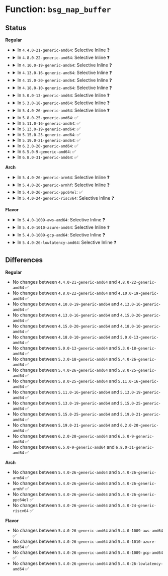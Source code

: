 # Function: <code>bsg_map_buffer</code>

## Status
<b>Regular</b>
<ul>
<li>
<details>
<summary>In <code>4.4.0-21-generic-amd64</code>: Selective Inline ❓</summary>

```c
int bsg_map_buffer(struct bsg_buffer * buf, struct request * req)
```

```json
{
  "name": "bsg_map_buffer",
  "collision_type": "Unique Static",
  "inline_type": "Selective",
  "funcs": [
    {
      "addr": 18446744071582870688,
      "name": "bsg_map_buffer",
      "external": false,
      "loc": "block/bsg-lib.c:90",
      "file": "block/bsg-lib.c",
      "inline": "not declared, inlined",
      "caller_inline": [],
      "caller_func": [
        "block/bsg-lib.c:bsg_request_fn",
        "block/bsg-lib.c:bsg_request_fn"
      ]
    }
  ],
  "symbols": [
    {
      "addr": 18446744071582870688,
      "name": "bsg_map_buffer",
      "section": ".text",
      "bind": "STB_LOCAL",
      "size": 117
    }
  ]
}
```
</details>
</li>
<li>
<details>
<summary>In <code>4.8.0-22-generic-amd64</code>: Selective Inline ❓</summary>

```c
int bsg_map_buffer(struct bsg_buffer * buf, struct request * req)
```

```json
{
  "name": "bsg_map_buffer",
  "collision_type": "Unique Static",
  "inline_type": "Selective",
  "funcs": [
    {
      "addr": 18446744071583156624,
      "name": "bsg_map_buffer",
      "external": false,
      "loc": "block/bsg-lib.c:90",
      "file": "block/bsg-lib.c",
      "inline": "not declared, inlined",
      "caller_inline": [],
      "caller_func": [
        "block/bsg-lib.c:bsg_request_fn",
        "block/bsg-lib.c:bsg_request_fn"
      ]
    }
  ],
  "symbols": [
    {
      "addr": 18446744071583156624,
      "name": "bsg_map_buffer",
      "section": ".text",
      "bind": "STB_LOCAL",
      "size": 117
    }
  ]
}
```
</details>
</li>
<li>
<details>
<summary>In <code>4.10.0-19-generic-amd64</code>: Selective Inline ❓</summary>

```c
int bsg_map_buffer(struct bsg_buffer * buf, struct request * req)
```

```json
{
  "name": "bsg_map_buffer",
  "collision_type": "Unique Static",
  "inline_type": "Selective",
  "funcs": [
    {
      "addr": 18446744071583268672,
      "name": "bsg_map_buffer",
      "external": false,
      "loc": "block/bsg-lib.c:106",
      "file": "block/bsg-lib.c",
      "inline": "not declared, inlined",
      "caller_inline": [],
      "caller_func": [
        "block/bsg-lib.c:bsg_request_fn",
        "block/bsg-lib.c:bsg_request_fn"
      ]
    }
  ],
  "symbols": [
    {
      "addr": 18446744071583268672,
      "name": "bsg_map_buffer",
      "section": ".text",
      "bind": "STB_LOCAL",
      "size": 117
    }
  ]
}
```
</details>
</li>
<li>
<details>
<summary>In <code>4.13.0-16-generic-amd64</code>: Selective Inline ❓</summary>

```c
int bsg_map_buffer(struct bsg_buffer * buf, struct request * req)
```

```json
{
  "name": "bsg_map_buffer",
  "collision_type": "Unique Static",
  "inline_type": "Selective",
  "funcs": [
    {
      "addr": 18446744071583323920,
      "name": "bsg_map_buffer",
      "external": false,
      "loc": "block/bsg-lib.c:107",
      "file": "block/bsg-lib.c",
      "inline": "not declared, inlined",
      "caller_inline": [],
      "caller_func": [
        "block/bsg-lib.c:bsg_request_fn",
        "block/bsg-lib.c:bsg_request_fn"
      ]
    }
  ],
  "symbols": [
    {
      "addr": 18446744071583323920,
      "name": "bsg_map_buffer",
      "section": ".text",
      "bind": "STB_LOCAL",
      "size": 126
    }
  ]
}
```
</details>
</li>
<li>
<details>
<summary>In <code>4.15.0-20-generic-amd64</code>: Selective Inline ❓</summary>

```c
int bsg_map_buffer(struct bsg_buffer * buf, struct request * req)
```

```json
{
  "name": "bsg_map_buffer",
  "collision_type": "Unique Static",
  "inline_type": "Selective",
  "funcs": [
    {
      "addr": 18446744071583507088,
      "name": "bsg_map_buffer",
      "external": false,
      "loc": "block/bsg-lib.c:107",
      "file": "block/bsg-lib.c",
      "inline": "not declared, inlined",
      "caller_inline": [],
      "caller_func": [
        "block/bsg-lib.c:bsg_request_fn",
        "block/bsg-lib.c:bsg_request_fn"
      ]
    }
  ],
  "symbols": [
    {
      "addr": 18446744071583507088,
      "name": "bsg_map_buffer",
      "section": ".text",
      "bind": "STB_LOCAL",
      "size": 126
    }
  ]
}
```
</details>
</li>
<li>
<details>
<summary>In <code>4.18.0-10-generic-amd64</code>: Selective Inline ❓</summary>

```c
int bsg_map_buffer(struct bsg_buffer * buf, struct request * req)
```

```json
{
  "name": "bsg_map_buffer",
  "collision_type": "Unique Static",
  "inline_type": "Selective",
  "funcs": [
    {
      "addr": 18446744071583721376,
      "name": "bsg_map_buffer",
      "external": false,
      "loc": "block/bsg-lib.c:176",
      "file": "block/bsg-lib.c",
      "inline": "not declared, inlined",
      "caller_inline": [],
      "caller_func": [
        "block/bsg-lib.c:bsg_request_fn",
        "block/bsg-lib.c:bsg_request_fn"
      ]
    }
  ],
  "symbols": [
    {
      "addr": 18446744071583721376,
      "name": "bsg_map_buffer",
      "section": ".text",
      "bind": "STB_LOCAL",
      "size": 116
    }
  ]
}
```
</details>
</li>
<li>
<details>
<summary>In <code>5.0.0-13-generic-amd64</code>: Selective Inline ❓</summary>

```c
int bsg_map_buffer(struct bsg_buffer * buf, struct request * req)
```

```json
{
  "name": "bsg_map_buffer",
  "collision_type": "Unique Static",
  "inline_type": "Selective",
  "funcs": [
    {
      "addr": 18446744071583828128,
      "name": "bsg_map_buffer",
      "external": false,
      "loc": "block/bsg-lib.c:181",
      "file": "block/bsg-lib.c",
      "inline": "not declared, inlined",
      "caller_inline": [],
      "caller_func": [
        "block/bsg-lib.c:bsg_queue_rq",
        "block/bsg-lib.c:bsg_queue_rq"
      ]
    }
  ],
  "symbols": [
    {
      "addr": 18446744071583828128,
      "name": "bsg_map_buffer",
      "section": ".text",
      "bind": "STB_LOCAL",
      "size": 116
    }
  ]
}
```
</details>
</li>
<li>
<details>
<summary>In <code>5.3.0-18-generic-amd64</code>: Selective Inline ❓</summary>

```c
int bsg_map_buffer(struct bsg_buffer * buf, struct request * req)
```

```json
{
  "name": "bsg_map_buffer",
  "collision_type": "Unique Static",
  "inline_type": "Selective",
  "funcs": [
    {
      "addr": 18446744071584018576,
      "name": "bsg_map_buffer",
      "external": false,
      "loc": "block/bsg-lib.c:201",
      "file": "block/bsg-lib.c",
      "inline": "not declared, inlined",
      "caller_inline": [],
      "caller_func": [
        "block/bsg-lib.c:bsg_queue_rq",
        "block/bsg-lib.c:bsg_queue_rq"
      ]
    }
  ],
  "symbols": [
    {
      "addr": 18446744071584018576,
      "name": "bsg_map_buffer",
      "section": ".text",
      "bind": "STB_LOCAL",
      "size": 116
    }
  ]
}
```
</details>
</li>
<li>
<details>
<summary>In <code>5.4.0-26-generic-amd64</code>: Selective Inline ❓</summary>

```c
int bsg_map_buffer(struct bsg_buffer * buf, struct request * req)
```

```json
{
  "name": "bsg_map_buffer",
  "collision_type": "Unique Static",
  "inline_type": "Selective",
  "funcs": [
    {
      "addr": 18446744071584122176,
      "name": "bsg_map_buffer",
      "external": false,
      "loc": "block/bsg-lib.c:201",
      "file": "block/bsg-lib.c",
      "inline": "not declared, inlined",
      "caller_inline": [],
      "caller_func": [
        "block/bsg-lib.c:bsg_queue_rq",
        "block/bsg-lib.c:bsg_queue_rq"
      ]
    }
  ],
  "symbols": [
    {
      "addr": 18446744071584122176,
      "name": "bsg_map_buffer",
      "section": ".text",
      "bind": "STB_LOCAL",
      "size": 116
    }
  ]
}
```
</details>
</li>
<li>
<details>
<summary>In <code>5.8.0-25-generic-amd64</code>: ✅</summary>

```c
int bsg_map_buffer(struct bsg_buffer * buf, struct request * req)
```

```json
{
  "name": "bsg_map_buffer",
  "collision_type": "Unique Static",
  "inline_type": "No",
  "funcs": [
    {
      "addr": 18446744071584519680,
      "name": "bsg_map_buffer",
      "external": false,
      "loc": "block/bsg-lib.c:201",
      "file": "block/bsg-lib.c",
      "inline": "seen, unknown",
      "caller_inline": [],
      "caller_func": [
        "block/bsg-lib.c:bsg_queue_rq",
        "block/bsg-lib.c:bsg_queue_rq"
      ]
    }
  ],
  "symbols": [
    {
      "addr": 18446744071584519680,
      "name": "bsg_map_buffer",
      "section": ".text",
      "bind": "STB_LOCAL",
      "size": 168
    }
  ]
}
```
</details>
</li>
<li>
<details>
<summary>In <code>5.11.0-16-generic-amd64</code>: ✅</summary>

```c
int bsg_map_buffer(struct bsg_buffer * buf, struct request * req)
```

```json
{
  "name": "bsg_map_buffer",
  "collision_type": "Unique Static",
  "inline_type": "No",
  "funcs": [
    {
      "addr": 18446744071584628048,
      "name": "bsg_map_buffer",
      "external": false,
      "loc": "block/bsg-lib.c:204",
      "file": "block/bsg-lib.c",
      "inline": "seen, unknown",
      "caller_inline": [],
      "caller_func": [
        "block/bsg-lib.c:bsg_queue_rq",
        "block/bsg-lib.c:bsg_queue_rq"
      ]
    }
  ],
  "symbols": [
    {
      "addr": 18446744071584628048,
      "name": "bsg_map_buffer",
      "section": ".text",
      "bind": "STB_LOCAL",
      "size": 171
    }
  ]
}
```
</details>
</li>
<li>
<details>
<summary>In <code>5.13.0-19-generic-amd64</code>: ✅</summary>

```c
int bsg_map_buffer(struct bsg_buffer * buf, struct request * req)
```

```json
{
  "name": "bsg_map_buffer",
  "collision_type": "Unique Static",
  "inline_type": "No",
  "funcs": [
    {
      "addr": 18446744071584656208,
      "name": "bsg_map_buffer",
      "external": false,
      "loc": "block/bsg-lib.c:204",
      "file": "block/bsg-lib.c",
      "inline": "seen, unknown",
      "caller_inline": [],
      "caller_func": [
        "block/bsg-lib.c:bsg_queue_rq",
        "block/bsg-lib.c:bsg_queue_rq"
      ]
    }
  ],
  "symbols": [
    {
      "addr": 18446744071584656208,
      "name": "bsg_map_buffer",
      "section": ".text",
      "bind": "STB_LOCAL",
      "size": 171
    }
  ]
}
```
</details>
</li>
<li>
<details>
<summary>In <code>5.15.0-25-generic-amd64</code>: ✅</summary>

```c
int bsg_map_buffer(struct bsg_buffer * buf, struct request * req)
```

```json
{
  "name": "bsg_map_buffer",
  "collision_type": "Unique Static",
  "inline_type": "No",
  "funcs": [
    {
      "addr": 18446744071585070112,
      "name": "bsg_map_buffer",
      "external": false,
      "loc": "block/bsg-lib.c:205",
      "file": "block/bsg-lib.c",
      "inline": "seen, unknown",
      "caller_inline": [],
      "caller_func": [
        "block/bsg-lib.c:bsg_queue_rq",
        "block/bsg-lib.c:bsg_queue_rq"
      ]
    }
  ],
  "symbols": [
    {
      "addr": 18446744071585070112,
      "name": "bsg_map_buffer",
      "section": ".text",
      "bind": "STB_LOCAL",
      "size": 171
    }
  ]
}
```
</details>
</li>
<li>
<details>
<summary>In <code>5.19.0-21-generic-amd64</code>: ✅</summary>

```c
int bsg_map_buffer(struct bsg_buffer * buf, struct request * req)
```

```json
{
  "name": "bsg_map_buffer",
  "collision_type": "Unique Static",
  "inline_type": "No",
  "funcs": [
    {
      "addr": 18446744071585795008,
      "name": "bsg_map_buffer",
      "external": false,
      "loc": "block/bsg-lib.c:212",
      "file": "block/bsg-lib.c",
      "inline": "seen, unknown",
      "caller_inline": [],
      "caller_func": [
        "block/bsg-lib.c:bsg_queue_rq",
        "block/bsg-lib.c:bsg_queue_rq"
      ]
    }
  ],
  "symbols": [
    {
      "addr": 18446744071585795008,
      "name": "bsg_map_buffer",
      "section": ".text",
      "bind": "STB_LOCAL",
      "size": 177
    }
  ]
}
```
</details>
</li>
<li>
<details>
<summary>In <code>6.2.0-20-generic-amd64</code>: ✅</summary>

```c
int bsg_map_buffer(struct bsg_buffer * buf, struct request * req)
```

```json
{
  "name": "bsg_map_buffer",
  "collision_type": "Unique Static",
  "inline_type": "No",
  "funcs": [
    {
      "addr": 18446744071586576208,
      "name": "bsg_map_buffer",
      "external": false,
      "loc": "block/bsg-lib.c:212",
      "file": "block/bsg-lib.c",
      "inline": "seen, unknown",
      "caller_inline": [],
      "caller_func": [
        "block/bsg-lib.c:bsg_queue_rq",
        "block/bsg-lib.c:bsg_queue_rq"
      ]
    }
  ],
  "symbols": [
    {
      "addr": 18446744071586576208,
      "name": "bsg_map_buffer",
      "section": ".text",
      "bind": "STB_LOCAL",
      "size": 177
    }
  ]
}
```
</details>
</li>
<li>
<details>
<summary>In <code>6.5.0-9-generic-amd64</code>: ✅</summary>

```c
int bsg_map_buffer(struct bsg_buffer * buf, struct request * req)
```

```json
{
  "name": "bsg_map_buffer",
  "collision_type": "Unique Static",
  "inline_type": "No",
  "funcs": [
    {
      "addr": 18446744071586833968,
      "name": "bsg_map_buffer",
      "external": false,
      "loc": "block/bsg-lib.c:212",
      "file": "block/bsg-lib.c",
      "inline": "seen, unknown",
      "caller_inline": [],
      "caller_func": [
        "block/bsg-lib.c:bsg_queue_rq",
        "block/bsg-lib.c:bsg_queue_rq"
      ]
    }
  ],
  "symbols": [
    {
      "addr": 18446744071586833968,
      "name": "bsg_map_buffer",
      "section": ".text",
      "bind": "STB_LOCAL",
      "size": 177
    }
  ]
}
```
</details>
</li>
<li>
<details>
<summary>In <code>6.8.0-31-generic-amd64</code>: ✅</summary>

```c
int bsg_map_buffer(struct bsg_buffer * buf, struct request * req)
```

```json
{
  "name": "bsg_map_buffer",
  "collision_type": "Unique Static",
  "inline_type": "No",
  "funcs": [
    {
      "addr": 18446744071587111088,
      "name": "bsg_map_buffer",
      "external": false,
      "loc": "block/bsg-lib.c:212",
      "file": "block/bsg-lib.c",
      "inline": "seen, unknown",
      "caller_inline": [],
      "caller_func": [
        "block/bsg-lib.c:bsg_queue_rq",
        "block/bsg-lib.c:bsg_queue_rq"
      ]
    }
  ],
  "symbols": [
    {
      "addr": 18446744071587111088,
      "name": "bsg_map_buffer",
      "section": ".text",
      "bind": "STB_LOCAL",
      "size": 177
    }
  ]
}
```
</details>
</li>
</ul>
<b>Arch</b>
<ul>
<li>
<details>
<summary>In <code>5.4.0-26-generic-arm64</code>: Selective Inline ❓</summary>

```c
int bsg_map_buffer(struct bsg_buffer * buf, struct request * req)
```

```json
{
  "name": "bsg_map_buffer",
  "collision_type": "Unique Static",
  "inline_type": "Selective",
  "funcs": [
    {
      "addr": 18446603336495968288,
      "name": "bsg_map_buffer",
      "external": false,
      "loc": "block/bsg-lib.c:201",
      "file": "block/bsg-lib.c",
      "inline": "not declared, inlined",
      "caller_inline": [],
      "caller_func": [
        "block/bsg-lib.c:bsg_queue_rq",
        "block/bsg-lib.c:bsg_queue_rq"
      ]
    }
  ],
  "symbols": [
    {
      "addr": 18446603336495968288,
      "name": "bsg_map_buffer",
      "section": ".text",
      "bind": "STB_LOCAL",
      "size": 120
    }
  ]
}
```
</details>
</li>
<li>
<details>
<summary>In <code>5.4.0-26-generic-armhf</code>: Selective Inline ❓</summary>

```c
int bsg_map_buffer(struct bsg_buffer * buf, struct request * req)
```

```json
{
  "name": "bsg_map_buffer",
  "collision_type": "Unique Static",
  "inline_type": "Selective",
  "funcs": [
    {
      "addr": 3229310848,
      "name": "bsg_map_buffer",
      "external": false,
      "loc": "block/bsg-lib.c:201",
      "file": "block/bsg-lib.c",
      "inline": "not declared, inlined",
      "caller_inline": [],
      "caller_func": [
        "block/bsg-lib.c:bsg_queue_rq",
        "block/bsg-lib.c:bsg_queue_rq"
      ]
    }
  ],
  "symbols": [
    {
      "addr": 3229310848,
      "name": "bsg_map_buffer",
      "section": ".text",
      "bind": "STB_LOCAL",
      "size": 124
    }
  ]
}
```
</details>
</li>
<li>
<details>
<summary>In <code>5.4.0-26-generic-ppc64el</code>: ✅</summary>

```c
int bsg_map_buffer(struct bsg_buffer * buf, struct request * req)
```

```json
{
  "name": "bsg_map_buffer",
  "collision_type": "Unique Static",
  "inline_type": "No",
  "funcs": [
    {
      "addr": 13835058055290189328,
      "name": "bsg_map_buffer",
      "external": false,
      "loc": "block/bsg-lib.c:201",
      "file": "block/bsg-lib.c",
      "inline": "seen, unknown",
      "caller_inline": [],
      "caller_func": [
        "block/bsg-lib.c:bsg_queue_rq",
        "block/bsg-lib.c:bsg_queue_rq"
      ]
    }
  ],
  "symbols": [
    {
      "addr": 13835058055290189328,
      "name": "bsg_map_buffer",
      "section": ".text",
      "bind": "STB_LOCAL",
      "size": 184
    }
  ]
}
```
</details>
</li>
<li>
<details>
<summary>In <code>5.4.0-24-generic-riscv64</code>: Selective Inline ❓</summary>

```c
int bsg_map_buffer(struct bsg_buffer * buf, struct request * req)
```

```json
{
  "name": "bsg_map_buffer",
  "collision_type": "Unique Static",
  "inline_type": "Selective",
  "funcs": [
    {
      "addr": 18446743936275071482,
      "name": "bsg_map_buffer",
      "external": false,
      "loc": "block/bsg-lib.c:201",
      "file": "block/bsg-lib.c",
      "inline": "not declared, inlined",
      "caller_inline": [],
      "caller_func": [
        "block/bsg-lib.c:bsg_queue_rq",
        "block/bsg-lib.c:bsg_queue_rq"
      ]
    }
  ],
  "symbols": [
    {
      "addr": 18446743936275071482,
      "name": "bsg_map_buffer",
      "section": ".text",
      "bind": "STB_LOCAL",
      "size": 118
    }
  ]
}
```
</details>
</li>
</ul>
<b>Flavor</b>
<ul>
<li>
<details>
<summary>In <code>5.4.0-1009-aws-amd64</code>: Selective Inline ❓</summary>

```c
int bsg_map_buffer(struct bsg_buffer * buf, struct request * req)
```

```json
{
  "name": "bsg_map_buffer",
  "collision_type": "Unique Static",
  "inline_type": "Selective",
  "funcs": [
    {
      "addr": 18446744071584090912,
      "name": "bsg_map_buffer",
      "external": false,
      "loc": "block/bsg-lib.c:201",
      "file": "block/bsg-lib.c",
      "inline": "not declared, inlined",
      "caller_inline": [],
      "caller_func": [
        "block/bsg-lib.c:bsg_queue_rq",
        "block/bsg-lib.c:bsg_queue_rq"
      ]
    }
  ],
  "symbols": [
    {
      "addr": 18446744071584090912,
      "name": "bsg_map_buffer",
      "section": ".text",
      "bind": "STB_LOCAL",
      "size": 116
    }
  ]
}
```
</details>
</li>
<li>
<details>
<summary>In <code>5.4.0-1010-azure-amd64</code>: Selective Inline ❓</summary>

```c
int bsg_map_buffer(struct bsg_buffer * buf, struct request * req)
```

```json
{
  "name": "bsg_map_buffer",
  "collision_type": "Unique Static",
  "inline_type": "Selective",
  "funcs": [
    {
      "addr": 18446744071584026672,
      "name": "bsg_map_buffer",
      "external": false,
      "loc": "block/bsg-lib.c:201",
      "file": "block/bsg-lib.c",
      "inline": "not declared, inlined",
      "caller_inline": [],
      "caller_func": [
        "block/bsg-lib.c:bsg_queue_rq",
        "block/bsg-lib.c:bsg_queue_rq"
      ]
    }
  ],
  "symbols": [
    {
      "addr": 18446744071584026672,
      "name": "bsg_map_buffer",
      "section": ".text",
      "bind": "STB_LOCAL",
      "size": 116
    }
  ]
}
```
</details>
</li>
<li>
<details>
<summary>In <code>5.4.0-1009-gcp-amd64</code>: Selective Inline ❓</summary>

```c
int bsg_map_buffer(struct bsg_buffer * buf, struct request * req)
```

```json
{
  "name": "bsg_map_buffer",
  "collision_type": "Unique Static",
  "inline_type": "Selective",
  "funcs": [
    {
      "addr": 18446744071584074672,
      "name": "bsg_map_buffer",
      "external": false,
      "loc": "block/bsg-lib.c:201",
      "file": "block/bsg-lib.c",
      "inline": "not declared, inlined",
      "caller_inline": [],
      "caller_func": [
        "block/bsg-lib.c:bsg_queue_rq",
        "block/bsg-lib.c:bsg_queue_rq"
      ]
    }
  ],
  "symbols": [
    {
      "addr": 18446744071584074672,
      "name": "bsg_map_buffer",
      "section": ".text",
      "bind": "STB_LOCAL",
      "size": 116
    }
  ]
}
```
</details>
</li>
<li>
<details>
<summary>In <code>5.4.0-26-lowlatency-amd64</code>: Selective Inline ❓</summary>

```c
int bsg_map_buffer(struct bsg_buffer * buf, struct request * req)
```

```json
{
  "name": "bsg_map_buffer",
  "collision_type": "Unique Static",
  "inline_type": "Selective",
  "funcs": [
    {
      "addr": 18446744071584177248,
      "name": "bsg_map_buffer",
      "external": false,
      "loc": "block/bsg-lib.c:201",
      "file": "block/bsg-lib.c",
      "inline": "not declared, inlined",
      "caller_inline": [],
      "caller_func": [
        "block/bsg-lib.c:bsg_queue_rq",
        "block/bsg-lib.c:bsg_queue_rq"
      ]
    }
  ],
  "symbols": [
    {
      "addr": 18446744071584177248,
      "name": "bsg_map_buffer",
      "section": ".text",
      "bind": "STB_LOCAL",
      "size": 116
    }
  ]
}
```
</details>
</li>
</ul>

## Differences
<b>Regular</b>
<ul>
<li>
No changes between <code>4.4.0-21-generic-amd64</code> and <code>4.8.0-22-generic-amd64</code> ✅
</li>
<li>
No changes between <code>4.8.0-22-generic-amd64</code> and <code>4.10.0-19-generic-amd64</code> ✅
</li>
<li>
No changes between <code>4.10.0-19-generic-amd64</code> and <code>4.13.0-16-generic-amd64</code> ✅
</li>
<li>
No changes between <code>4.13.0-16-generic-amd64</code> and <code>4.15.0-20-generic-amd64</code> ✅
</li>
<li>
No changes between <code>4.15.0-20-generic-amd64</code> and <code>4.18.0-10-generic-amd64</code> ✅
</li>
<li>
No changes between <code>4.18.0-10-generic-amd64</code> and <code>5.0.0-13-generic-amd64</code> ✅
</li>
<li>
No changes between <code>5.0.0-13-generic-amd64</code> and <code>5.3.0-18-generic-amd64</code> ✅
</li>
<li>
No changes between <code>5.3.0-18-generic-amd64</code> and <code>5.4.0-26-generic-amd64</code> ✅
</li>
<li>
No changes between <code>5.4.0-26-generic-amd64</code> and <code>5.8.0-25-generic-amd64</code> ✅
</li>
<li>
No changes between <code>5.8.0-25-generic-amd64</code> and <code>5.11.0-16-generic-amd64</code> ✅
</li>
<li>
No changes between <code>5.11.0-16-generic-amd64</code> and <code>5.13.0-19-generic-amd64</code> ✅
</li>
<li>
No changes between <code>5.13.0-19-generic-amd64</code> and <code>5.15.0-25-generic-amd64</code> ✅
</li>
<li>
No changes between <code>5.15.0-25-generic-amd64</code> and <code>5.19.0-21-generic-amd64</code> ✅
</li>
<li>
No changes between <code>5.19.0-21-generic-amd64</code> and <code>6.2.0-20-generic-amd64</code> ✅
</li>
<li>
No changes between <code>6.2.0-20-generic-amd64</code> and <code>6.5.0-9-generic-amd64</code> ✅
</li>
<li>
No changes between <code>6.5.0-9-generic-amd64</code> and <code>6.8.0-31-generic-amd64</code> ✅
</li>
</ul>
<b>Arch</b>
<ul>
<li>
No changes between <code>5.4.0-26-generic-amd64</code> and <code>5.4.0-26-generic-arm64</code> ✅
</li>
<li>
No changes between <code>5.4.0-26-generic-amd64</code> and <code>5.4.0-26-generic-armhf</code> ✅
</li>
<li>
No changes between <code>5.4.0-26-generic-amd64</code> and <code>5.4.0-26-generic-ppc64el</code> ✅
</li>
<li>
No changes between <code>5.4.0-26-generic-amd64</code> and <code>5.4.0-24-generic-riscv64</code> ✅
</li>
</ul>
<b>Flavor</b>
<ul>
<li>
No changes between <code>5.4.0-26-generic-amd64</code> and <code>5.4.0-1009-aws-amd64</code> ✅
</li>
<li>
No changes between <code>5.4.0-26-generic-amd64</code> and <code>5.4.0-1010-azure-amd64</code> ✅
</li>
<li>
No changes between <code>5.4.0-26-generic-amd64</code> and <code>5.4.0-1009-gcp-amd64</code> ✅
</li>
<li>
No changes between <code>5.4.0-26-generic-amd64</code> and <code>5.4.0-26-lowlatency-amd64</code> ✅
</li>
</ul>

